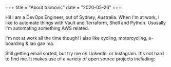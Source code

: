 +++
title = "About tdonovic"
date = "2020-05-26"
+++

Hi! I am a DevOps Engineer, out of Sydney, Australia.
When I'm at work, I like to automate things with Vault and Terraform, Shell and Python. Ususally I'm automating something AWS related.

I'm not at work all the time though!
I also like cycling, motorcycling, e-boarding & lao gan ma.

Still getting email sorted, but try me on LinkedIn, or Instagram. It's not hard to find me.
It makes use of a variety of open source projects including:
